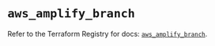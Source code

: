 # `aws_amplify_branch`

Refer to the Terraform Registry for docs: [`aws_amplify_branch`](https://registry.terraform.io/providers/hashicorp/aws/5.81.0/docs/resources/amplify_branch).
